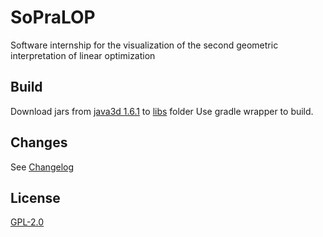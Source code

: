 # SoPraLOP

Software internship for the visualization of the
second geometric interpretation of linear optimization

## Build
Download jars from [java3d 1.6.1](https://github.com/hharrison/java3d-core/releases/tag/1.6.1) to [libs](libs) folder
Use gradle wrapper to build.

## Changes
See [Changelog](CHANGELOG.md)

## License
[GPL-2.0](LICENSE)
